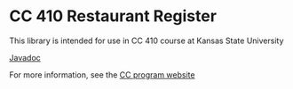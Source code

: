 # CC 410 Restaurant Register

This library is intended for use in CC 410 course at Kansas State University

[Javadoc](https://k-state-computational-core.github.io/restaurantregister-java/)

For more information, see the [CC program website](http://www.cs.ksu.edu/core/)


